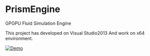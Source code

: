 # PrismEngine
GPGPU Fluid Simulation Engine

This project has developed on Visual Studio2013
And work on x64 environment.

[![Demo](http://img.youtube.com/vi/G-UZyNirYoo/0.jpg)](http://www.youtube.com/watch?v=G-UZyNirYoo)
